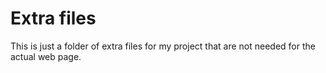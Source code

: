 # Extra files

This is just a folder of extra files for my project that are not needed for the actual web page.
